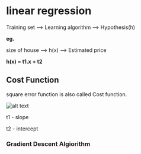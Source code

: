 # linear regression

Training set --> Learning algorithm --> Hypothesis(h)


**eg.**

size of house --> h(x) --> Estimated price

**h(x) = t1.x + t2**

## Cost Function

square error function is also called Cost function.

![alt text](https://i.stack.imgur.com/tPhVh.png)

t1 - slope

t2 - intercept

### Gradient Descent Algiorithm

